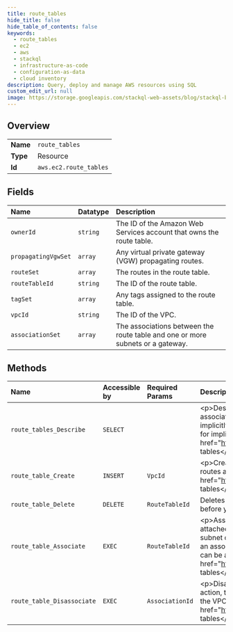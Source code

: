 ```yaml
---
title: route_tables
hide_title: false
hide_table_of_contents: false
keywords:
  - route_tables
  - ec2
  - aws    
  - stackql
  - infrastructure-as-code
  - configuration-as-data
  - cloud inventory
description: Query, deploy and manage AWS resources using SQL
custom_edit_url: null
image: https://storage.googleapis.com/stackql-web-assets/blog/stackql-blog-post-featured-image.png
---
```

  
    

## Overview
<table><tbody>
<tr><td><b>Name</b></td><td><code>route_tables</code></td></tr>
<tr><td><b>Type</b></td><td>Resource</td></tr>
<tr><td><b>Id</b></td><td><code>aws.ec2.route_tables</code></td></tr>
</tbody></table>

## Fields
| Name | Datatype | Description |
|:-----|:---------|:------------|
| `ownerId` | `string` | The ID of the Amazon Web Services account that owns the route table. |
| `propagatingVgwSet` | `array` | Any virtual private gateway (VGW) propagating routes. |
| `routeSet` | `array` | The routes in the route table. |
| `routeTableId` | `string` | The ID of the route table. |
| `tagSet` | `array` | Any tags assigned to the route table. |
| `vpcId` | `string` | The ID of the VPC. |
| `associationSet` | `array` | The associations between the route table and one or more subnets or a gateway. |
## Methods
| Name | Accessible by | Required Params | Description |
|:-----|:--------------|:----------------|:------------|
| `route_tables_Describe` | `SELECT` |  | &lt;p&gt;Describes one or more of your route tables.&lt;/p&gt; &lt;p&gt;Each subnet in your VPC must be associated with a route table. If a subnet is not explicitly associated with any route table, it is implicitly associated with the main route table. This command does not return the subnet ID for implicit associations.&lt;/p&gt; &lt;p&gt;For more information, see &lt;a href="https://docs.aws.amazon.com/vpc/latest/userguide/VPC_Route_Tables.html"&gt;Route tables&lt;/a&gt; in the &lt;i&gt;Amazon Virtual Private Cloud User Guide&lt;/i&gt;.&lt;/p&gt; |
| `route_table_Create` | `INSERT` | `VpcId` | &lt;p&gt;Creates a route table for the specified VPC. After you create a route table, you can add routes and associate the table with a subnet.&lt;/p&gt; &lt;p&gt;For more information, see &lt;a href="https://docs.aws.amazon.com/vpc/latest/userguide/VPC_Route_Tables.html"&gt;Route tables&lt;/a&gt; in the &lt;i&gt;Amazon Virtual Private Cloud User Guide&lt;/i&gt;.&lt;/p&gt; |
| `route_table_Delete` | `DELETE` | `RouteTableId` | Deletes the specified route table. You must disassociate the route table from any subnets before you can delete it. You can't delete the main route table. |
| `route_table_Associate` | `EXEC` | `RouteTableId` | &lt;p&gt;Associates a subnet in your VPC or an internet gateway or virtual private gateway attached to your VPC with a route table in your VPC. This association causes traffic from the subnet or gateway to be routed according to the routes in the route table. The action returns an association ID, which you need in order to disassociate the route table later. A route table can be associated with multiple subnets.&lt;/p&gt; &lt;p&gt;For more information, see &lt;a href="https://docs.aws.amazon.com/vpc/latest/userguide/VPC_Route_Tables.html"&gt;Route tables&lt;/a&gt; in the &lt;i&gt;Amazon Virtual Private Cloud User Guide&lt;/i&gt;.&lt;/p&gt; |
| `route_table_Disassociate` | `EXEC` | `AssociationId` | &lt;p&gt;Disassociates a subnet or gateway from a route table.&lt;/p&gt; &lt;p&gt;After you perform this action, the subnet no longer uses the routes in the route table. Instead, it uses the routes in the VPC's main route table. For more information about route tables, see &lt;a href="https://docs.aws.amazon.com/vpc/latest/userguide/VPC_Route_Tables.html"&gt;Route tables&lt;/a&gt; in the &lt;i&gt;Amazon Virtual Private Cloud User Guide&lt;/i&gt;.&lt;/p&gt; |

